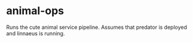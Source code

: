 # animal-ops

Runs the cute animal service pipeline. Assumes that predator is deployed and linnaeus is running.
